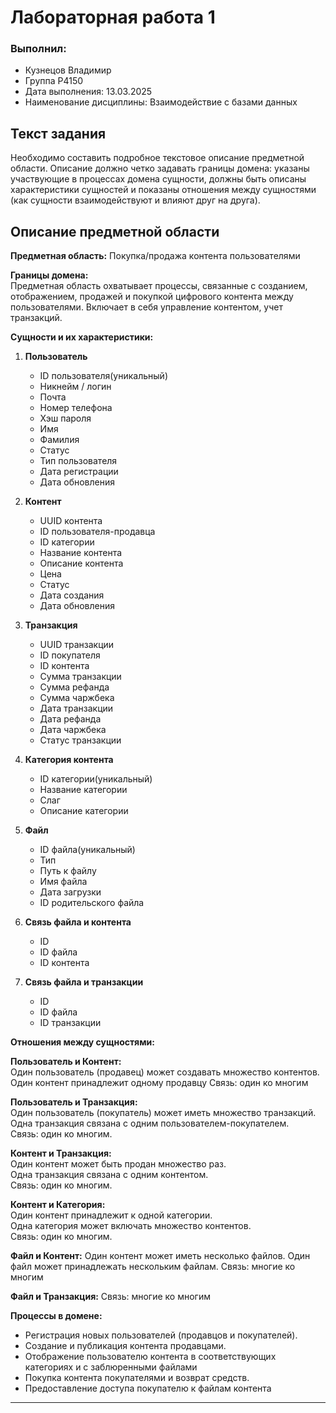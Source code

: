 # Лабораторная работа 1
### Выполнил:
* Кузнецов Владимир
* Группа P4150
* Дата выполнения: 13.03.2025
* Наименование дисциплины: Взаимодействие с базами данных

## Текст задания
Необходимо составить подробное текстовое описание предметной области. Описание должно четко задавать границы домена: указаны участвующие в процессах домена сущности, должны быть описаны характеристики сущностей и показаны отношения между сущностями (как сущности взаимодействуют и влияют друг на друга).
## Описание предметной области

**Предметная область:** Покупка/продажа контента пользователями  

**Границы домена:**  
Предметная область охватывает процессы, связанные с созданием, отображением, продажей и покупкой цифрового контента между пользователями. Включает в себя управление контентом, учет транзакций.  

**Сущности и их характеристики:**  

1. **Пользователь**  
   - ID пользователя(уникальный)
   - Никнейм / логин
   - Почта
   - Номер телефона
   - Хэш пароля
   - Имя
   - Фамилия
   - Статус 
   - Тип пользователя
   - Дата регистрации
   - Дата обновления

2. **Контент**  
   - UUID контента
   - ID пользователя-продавца
   - ID категории
   - Название контента
   - Описание контента
   - Цена
   - Статус
   - Дата создания
   - Дата обновления

3. **Транзакция**  
   - UUID транзакции
   - ID покупателя
   - ID контента
   - Сумма транзакции
   - Сумма рефанда
   - Сумма чаржбека
   - Дата транзакции
   - Дата рефанда
   - Дата чаржбека
   - Статус транзакции

4. **Категория контента**  
   - ID категории(уникальный)
   - Название категории
   - Слаг
   - Описание категории

5. **Файл**
   - ID файла(уникальный)
   - Тип
   - Путь к файлу
   - Имя файла
   - Дата загрузки
   - ID родительского файла

6. **Связь файла и контента**
   - ID
   - ID файла
   - ID контента

7. **Связь файла и транзакции**
   - ID
   - ID файла
   - ID транзакции




**Отношения между сущностями:**  

**Пользователь и Контент:**  
Один пользователь (продавец) может создавать множество контентов.
Один контент принадлежит одному продавцу
Связь: один ко многим

**Пользователь и Транзакция:**  
Один пользователь (покупатель) может иметь множество транзакций.
Одна транзакция связана с одним пользователем-покупателем.  
Связь: один ко многим.  

**Контент и Транзакция:**  
Один контент может быть продан множество раз.  
Одна транзакция связана с одним контентом.  
Связь: один ко многим.  

**Контент и Категория:**  
Один контент принадлежит к одной категории.  
Одна категория может включать множество контентов.  
Связь: один ко многим.

**Файл и Контент:**
Один контент может иметь несколько файлов.
Один файл может принадлежать нескольким файлам.
Связь: многие ко многим

**Файл и Транзакция:**
Связь: многие ко многим


**Процессы в домене:**  
- Регистрация новых пользователей (продавцов и покупателей).  
- Создание и публикация контента продавцами.
- Отображение пользователю контента в соответствующих категориях и с заблюренными файлами
- Покупка контента покупателями и возврат средств.
- Предоставление доступа покупателю к файлам контента


---